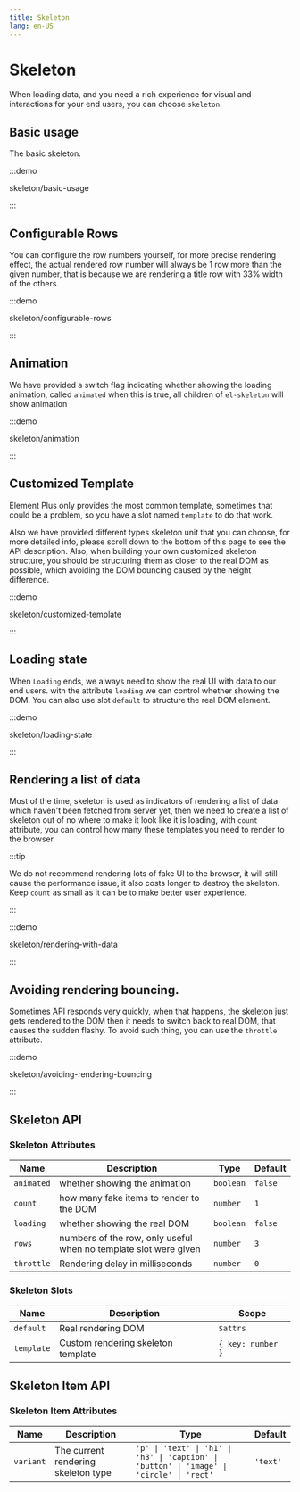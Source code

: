 ```yaml
---
title: Skeleton
lang: en-US
---
```


# Skeleton

When loading data, and you need a rich experience for visual and interactions for your end users, you can choose `skeleton`.

## Basic usage

The basic skeleton.

:::demo

skeleton/basic-usage

:::

## Configurable Rows

You can configure the row numbers yourself, for more precise rendering effect, the actual rendered row number will always be 1 row more than the given number, that is because we are rendering a title row with 33% width of the others.

:::demo

skeleton/configurable-rows

:::

## Animation

We have provided a switch flag indicating whether showing the loading animation, called `animated` when this is true, all children of `el-skeleton` will show animation

:::demo

skeleton/animation

:::

## Customized Template

Element Plus only provides the most common template, sometimes that could be a problem, so you have a slot named `template` to do that work.

Also we have provided different types skeleton unit that you can choose, for more detailed info, please scroll down to the bottom of this page to see the API description. Also, when building your own customized skeleton structure, you should be structuring them as closer to the real DOM as possible, which avoiding the DOM bouncing caused by the height difference.

:::demo

skeleton/customized-template

:::

## Loading state

When `Loading` ends, we always need to show the real UI with data to our end users. with the attribute `loading` we can control whether showing the DOM. You can also use slot `default` to structure the real DOM element.

:::demo

skeleton/loading-state

:::

## Rendering a list of data

Most of the time, skeleton is used as indicators of rendering a list of data which haven't been fetched from server yet, then we need to create a list of skeleton out of no where to make it look like it is loading, with `count` attribute, you can control how many these templates you need to render to the browser.

:::tip

We do not recommend rendering lots of fake UI to the browser, it will still cause the performance issue, it also costs longer to destroy the skeleton. Keep `count` as small as it can be to make better user experience.

:::

:::demo

skeleton/rendering-with-data

:::

## Avoiding rendering bouncing.

Sometimes API responds very quickly, when that happens, the skeleton just gets rendered to the DOM then it needs to switch back to real DOM, that causes the sudden flashy. To avoid such thing, you can use the `throttle` attribute.

:::demo

skeleton/avoiding-rendering-bouncing

:::

## Skeleton API

### Skeleton Attributes

| Name       | Description                                                      | Type      | Default |
| ---------- | ---------------------------------------------------------------- | --------- | ------- |
| `animated` | whether showing the animation                                    | `boolean` | `false` |
| `count`    | how many fake items to render to the DOM                         | `number`  | `1`     |
| `loading`  | whether showing the real DOM                                     | `boolean` | `false` |
| `rows`     | numbers of the row, only useful when no template slot were given | `number`  | `3`     |
| `throttle` | Rendering delay in milliseconds                                   | `number`  | `0`     |

### Skeleton Slots

| Name       | Description                        | Scope             |
| ---------- | ---------------------------------- | ----------------- |
| `default`  | Real rendering DOM                 | `$attrs`          |
| `template` | Custom rendering skeleton template | `{ key: number }` |

## Skeleton Item API

### Skeleton Item Attributes

| Name      | Description                         | Type                                                                                      | Default  |
| --------- | ----------------------------------- | ----------------------------------------------------------------------------------------- | -------- |
| `variant` | The current rendering skeleton type | `'p' \| 'text' \| 'h1' \| 'h3' \| 'caption' \| 'button' \| 'image' \| 'circle' \| 'rect'` | `'text'` |
